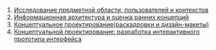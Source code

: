 1. [Исследование предметной области, пользователей и контекстов](https://drive.google.com/drive/folders/1IaxTIqRllMrZt8FX3gMl6jmQkEZJcJNV)
2. [Информационная архитектура и оценка ранних концепций](https://drive.google.com/drive/folders/1IaxTIqRllMrZt8FX3gMl6jmQkEZJcJNV)
3. [Концептуальное проектирование(раскадровки и дизайн-макеты)](https://drive.google.com/drive/folders/1IaxTIqRllMrZt8FX3gMl6jmQkEZJcJNV)
4. [Концептуальной проектирование: разработка интерактивного прототипа интерфейса](https://drive.google.com/open?id=1nVl6G7u-SXmr18ZBOIMbS7GgBlbzW3FBvfDFT_4vFVM)
